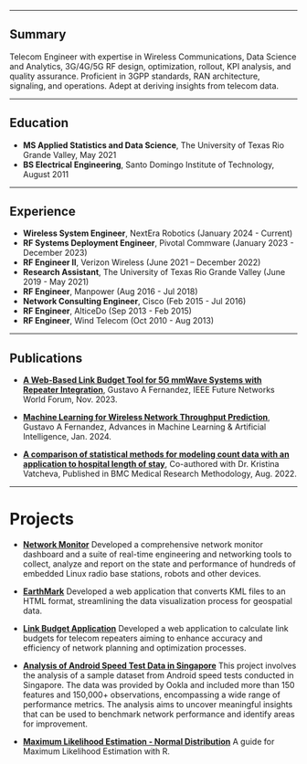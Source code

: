 

---
## Summary

Telecom Engineer with expertise in Wireless Communications, Data Science and Analytics, 3G/4G/5G RF design, optimization, rollout, KPI analysis, and quality assurance. Proficient in 3GPP standards, RAN architecture, signaling, and operations. Adept at deriving insights from telecom data.

---
## Education

- **MS Applied Statistics and Data Science**, The University of Texas Rio Grande Valley, May 2021
- **BS Electrical Engineering**, Santo Domingo Institute of Technology, August 2011

---

## Experience

- **Wireless System Engineer**, NextEra Robotics (January 2024 - Current)
- **RF Systems Deployment Engineer**, Pivotal Commware (January 2023 - December 2023)  
- **RF Engineer II**, Verizon Wireless (June 2021 – December 2022)
- **Research Assistant**, The University of Texas Rio Grande Valley (June 2019 - May 2021)
- **RF Engineer**, Manpower (Aug 2016 - Jul 2018)
- **Network Consulting Engineer**, Cisco (Feb 2015 - Jul 2016)
- **RF Engineer**, AlticeDo (Sep 2013 - Feb 2015)
- **RF Engineer**, Wind Telecom (Oct 2010 - Aug 2013)




---


## Publications

- **[A Web-Based Link Budget Tool for 5G mmWave Systems with Repeater Integration](https://ieeexplore.ieee.org/abstract/document/10520341)**, Gustavo A Fernandez, IEEE Future Networks World Forum, Nov. 2023.
  
- **[Machine Learning for Wireless Network Throughput Prediction](https://www.opastpublishers.com/open-access-articles/machine-learning-for-wireless-network-throughput-prediction.pdf)**, Gustavo A Fernandez, Advances in Machine Learning & Artificial Intelligence, Jan. 2024. 

- **[A comparison of statistical methods for modeling count data with an application to hospital length of stay](https://link.springer.com/article/10.1186/s12874-022-01685-8)**, Co-authored with Dr. Kristina Vatcheva, Published in BMC Medical Research Methodology, Aug. 2022.

---

# Projects

- **[Network Monitor](https://github.com/gustavofernandezlembert/Gustavo-Fernandez/blob/master/Tableau_Dashboard.jpg)**
Developed a comprehensive network monitor dashboard and a suite of real-time engineering and networking tools to collect, analyze and report on the state and performance of hundreds of embedded Linux radio base stations, robots and other devices.

- **[EarthMark](https://github.com/gustavofernandezlembert/Placemarks.KML_TO_HTML)**
Developed a web application that converts KML files to an HTML format, streamlining the data visualization process for geospatial data.

- **[Link Budget Application](https://nrboostlinkbudget.wn.r.appspot.com/)**
Developed a web application to calculate link budgets for telecom repeaters aiming to enhance accuracy and efficiency of network planning and optimization processes.

- **[Analysis of Android Speed Test Data in Singapore](https://github.com/gustavofernandezlembert/Gustavo-Fernandez/blob/master/Gustavo%20Presentation.pptx)**
This project involves the analysis of a sample dataset from Android speed tests conducted in Singapore. The data was provided by Ookla and included more than 150 features and 150,000+ observations, encompassing a wide range of performance metrics. The analysis aims to uncover meaningful insights that can be used to benchmark network performance and identify areas for improvement.

- **[Maximum Likelihood Estimation - Normal Distribution](https://gustavofernandezlembert.github.io/Maximum-Likelihood/)**
A guide for Maximum Likelihood Estimation with R.


